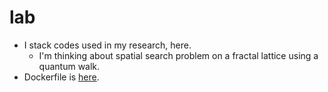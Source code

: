# lab
- I stack codes used in my research, here.
	- I'm thinking about spatial search problem on a fractal lattice using a quantum walk.
- Dockerfile is [here](https://hub.docker.com/r/shutamegai/lab-pub/).